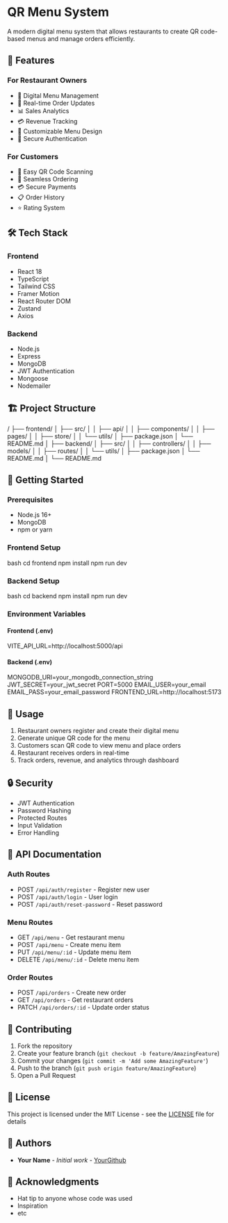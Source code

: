# QR Menu System

A modern digital menu system that allows restaurants to create QR code-based menus and manage orders efficiently.

## 🚀 Features

### For Restaurant Owners
- 📱 Digital Menu Management
- 🔄 Real-time Order Updates
- 📊 Sales Analytics
- 💳 Revenue Tracking
- 🎨 Customizable Menu Design
- 🔐 Secure Authentication

### For Customers
- 📱 Easy QR Code Scanning
- 🛒 Seamless Ordering
- 💳 Secure Payments
- 📋 Order History
- ⭐ Rating System

## 🛠️ Tech Stack

### Frontend
- React 18
- TypeScript
- Tailwind CSS
- Framer Motion
- React Router DOM
- Zustand
- Axios

### Backend
- Node.js
- Express
- MongoDB
- JWT Authentication
- Mongoose
- Nodemailer

## 🏗️ Project Structure
/
├── frontend/
│ ├── src/
│ │ ├── api/
│ │ ├── components/
│ │ ├── pages/
│ │ ├── store/
│ │ └── utils/
│ ├── package.json
│ └── README.md
│
├── backend/
│ ├── src/
│ │ ├── controllers/
│ │ ├── models/
│ │ ├── routes/
│ │ └── utils/
│ ├── package.json
│ └── README.md
│
└── README.md


## 🚀 Getting Started

### Prerequisites
- Node.js 16+
- MongoDB
- npm or yarn

### Frontend Setup

bash
cd frontend
npm install
npm run dev

### Backend Setup

bash
cd backend
npm install
npm run dev
### Environment Variables

#### Frontend (.env)
VITE_API_URL=http://localhost:5000/api


#### Backend (.env)
MONGODB_URI=your_mongodb_connection_string
JWT_SECRET=your_jwt_secret
PORT=5000
EMAIL_USER=your_email
EMAIL_PASS=your_email_password
FRONTEND_URL=http://localhost:5173



## 📱 Usage

1. Restaurant owners register and create their digital menu
2. Generate unique QR code for the menu
3. Customers scan QR code to view menu and place orders
4. Restaurant receives orders in real-time
5. Track orders, revenue, and analytics through dashboard

## 🔒 Security

- JWT Authentication
- Password Hashing
- Protected Routes
- Input Validation
- Error Handling

## 📝 API Documentation

### Auth Routes
- POST `/api/auth/register` - Register new user
- POST `/api/auth/login` - User login
- POST `/api/auth/reset-password` - Reset password

### Menu Routes
- GET `/api/menu` - Get restaurant menu
- POST `/api/menu` - Create menu item
- PUT `/api/menu/:id` - Update menu item
- DELETE `/api/menu/:id` - Delete menu item

### Order Routes
- POST `/api/orders` - Create new order
- GET `/api/orders` - Get restaurant orders
- PATCH `/api/orders/:id` - Update order status

## 🤝 Contributing

1. Fork the repository
2. Create your feature branch (`git checkout -b feature/AmazingFeature`)
3. Commit your changes (`git commit -m 'Add some AmazingFeature'`)
4. Push to the branch (`git push origin feature/AmazingFeature`)
5. Open a Pull Request

## 📄 License

This project is licensed under the MIT License - see the [LICENSE](LICENSE) file for details

## 👥 Authors

- **Your Name** - *Initial work* - [YourGithub](https://github.com/yourusername)

## 🙏 Acknowledgments

- Hat tip to anyone whose code was used
- Inspiration
- etc
